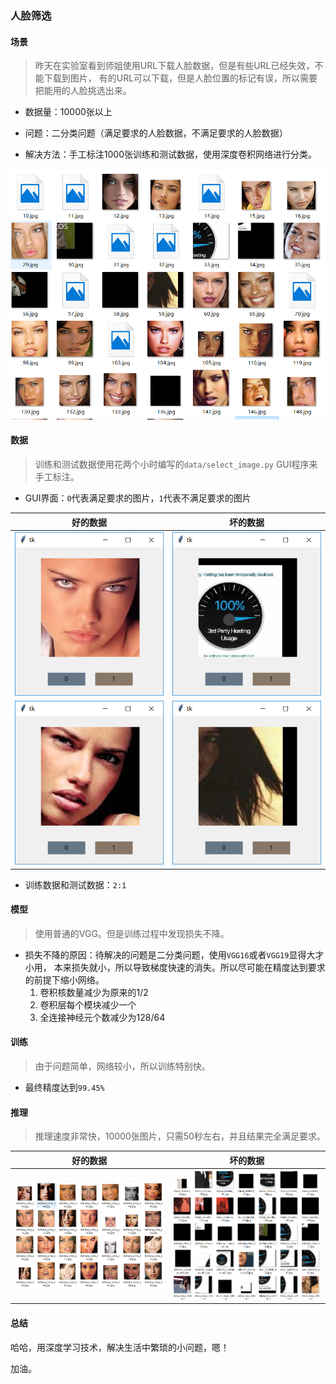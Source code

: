 ### 人脸筛选


#### 场景

> 昨天在实验室看到师姐使用URL下载人脸数据，但是有些URL已经失效，不能下载到图片，
有的URL可以下载，但是人脸位置的标记有误，所以需要把能用的人脸挑选出来。

* 数据量：10000张以上

* 问题：二分类问题（满足要求的人脸数据，不满足要求的人脸数据）

* 解决方法：手工标注1000张训练和测试数据，使用深度卷积网络进行分类。

![image](readme/image_show.png)


#### 数据

> 训练和测试数据使用花两个小时编写的`data/select_image.py` GUI程序来手工标注。

* GUI界面：`0`代表满足要求的图片，`1`代表不满足要求的图片

| 好的数据 | 坏的数据 |
| --- | --- |
| ![1](readme/select_image.png) | ![3](readme/select_image3.png) |
| ![2](readme/select_image2.png) | ![4](readme/select_image4.png) |


* 训练数据和测试数据：`2:1`


#### 模型

> 使用普通的VGG。但是训练过程中发现损失不降。

* 损失不降的原因：待解决的问题是二分类问题，使用`VGG16`或者`VGG19`显得大才小用，
本来损失就小，所以导致梯度快速的消失。所以尽可能在精度达到要求的前提下缩小网络。
    1. 卷积核数量减少为原来的1/2
    2. 卷积层每个模块减少一个
    3. 全连接神经元个数减少为128/64


#### 训练

> 由于问题简单，网络较小，所以训练特别快。

* 最终精度达到`99.45%`



#### 推理

> 推理速度非常快，10000张图片，只需50秒左右，并且结果完全满足要求。


| 好的数据 | 坏的数据 |
| --- | --- |
| ![0](readme/image_result_ok.png) | ![1](readme/image_result_error.png) |


#### 总结

哈哈，用深度学习技术，解决生活中繁琐的小问题，嗯！

加油。

